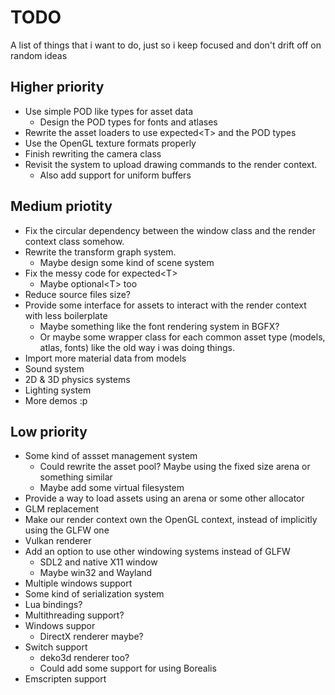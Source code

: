# TODO
A list of things that i want to do, just so i keep focused and don't drift off on random ideas

## Higher priority
- Use simple POD like types for asset data
    - Design the POD types for fonts and atlases
- Rewrite the asset loaders to use expected\<T\> and the POD types
- Use the OpenGL texture formats properly
- Finish rewriting the camera class
- Revisit the system to upload drawing commands to the render context.
    - Also add support for uniform buffers

## Medium priotity
- Fix the circular dependency between the window class and the render context class somehow.
- Rewrite the transform graph system.
    - Maybe design some kind of scene system
- Fix the messy code for expected\<T\>
    - Maybe optional\<T\> too
- Reduce source files size?
- Provide some interface for assets to interact with the render context with less boilerplate
    - Maybe something like the font rendering system in BGFX?
    - Or maybe some wrapper class for each common asset type (models, atlas, fonts) like the old
    way i was doing things.
- Import more material data from models
- Sound system
- 2D & 3D physics systems
- Lighting system
- More demos :p

## Low priority
- Some kind of assset management system
    - Could rewrite the asset pool? Maybe using the fixed size arena or something similar
    - Maybe add some virtual filesystem
- Provide a way to load assets using an arena or some other allocator
- GLM replacement
- Make our render context own the OpenGL context, instead of implicitly using the GLFW one
- Vulkan renderer
- Add an option to use other windowing systems instead of GLFW
    - SDL2 and native X11 window
    - Maybe win32 and Wayland
- Multiple windows support
- Some kind of serialization system
- Lua bindings?
- Multithreading support?
- Windows suppor
    - DirectX renderer maybe?
- Switch support
    - deko3d renderer too?
    - Could add some support for using Borealis
- Emscripten support
